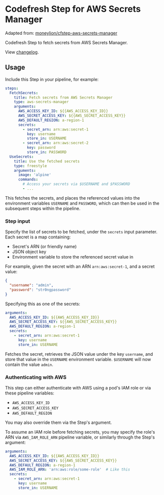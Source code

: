 # Codefresh Step for AWS Secrets Manager
Adapted from: [moneylion/cfstep-aws-secrets-manager](https://github.com/moneylion/cfstep-aws-secrets-manager)

Codefresh Step to fetch secrets from AWS Secrets Manager.

View [changelog](./CHANGELOG.md).

## Usage

Include this Step in your pipeline, for example:

```yaml
steps:
  FetchSecrets:
    title: Fetch secrets from AWS Secrets Manager
    type: aws-secrets-manager
    arguments:
      AWS_ACCESS_KEY_ID: ${{AWS_ACCESS_KEY_ID}}
      AWS_SECRET_ACCESS_KEY: ${{AWS_SECRET_ACCESS_KEY}}
      AWS_DEFAULT_REGION: a-region-1
      secrets:
        - secret_arn: arn:aws:secret-1
          key: username
          store_in: USERNAME
        - secret_arn: arn:aws:secret-2
          key: password
          store_in: PASSWORD
  UseSecrets:
    title: Use the fetched secrets
    type: freestyle
    arguments:
      image: 'alpine'
      commands:
        # Access your secrets via $USERNAME and $PASSWORD
        - ...
```

This fetches the secrets, and places the referenced values into the environment variables `USERNAME` and `PASSWORD`, which can then be used in the subsequent steps within the pipeline.

### Step input

Specify the list of secrets to be fetched, under the `secrets` input parameter. Each secret is a map containing:

  - Secret's ARN (or friendly name)
  - JSON object key
  - Environment variable to store the referenced secret value in

For example, given the secret with an ARN `arn:aws:secret-1`, and a secret value:

```json
{
  "username": "admin",
  "password": "str0ngpassword"
}
```

Specifying this as one of the secrets:

```yaml
arguments:
  AWS_ACCESS_KEY_ID: ${{AWS_ACCESS_KEY_ID}}
  AWS_SECRET_ACCESS_KEY: ${{AWS_SECRET_ACCESS_KEY}}
  AWS_DEFAULT_REGION: a-region-1
  secrets:
    - secret_arn: arn:aws:secret-1
      key: username
      store_in: USERNAME
```

Fetches the secret, retrieves the JSON value under the key `username`, and store that value in the `USERNAME` environment variable. `$USERNAME` will now contain the value `admin`.

### Authenticating with AWS
This step can either authenticate with AWS using a pod's IAM role or via these pipeline variables:

  - `AWS_ACCESS_KEY_ID`
  - `AWS_SECRET_ACCESS_KEY`
  - `AWS_DEFAULT_REGION`

You may also override them via the Step's argument.

To assume an IAM role before fetching secrets, you may specify the role's ARN via `AWS_IAM_ROLE_ARN` pipeline variable, or similarly through the Step's argument:

```yaml
arguments:
  AWS_ACCESS_KEY_ID: ${{AWS_ACCESS_KEY_ID}}
  AWS_SECRET_ACCESS_KEY: ${{AWS_SECRET_ACCESS_KEY}}
  AWS_DEFAULT_REGION: a-region-1
  AWS_IAM_ROLE_ARN: 'arn:aws:role/some-role'  # Like this
  secrets:
    - secret_arn: arn:aws:secret-1
      key: username
      store_in: USERNAME
```
